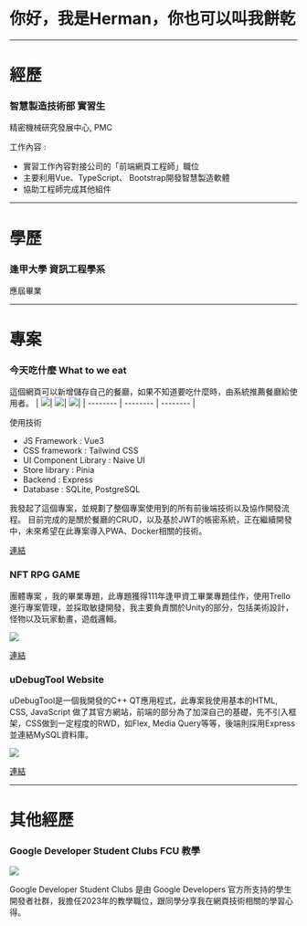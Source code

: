 # 你好，我是Herman，你也可以叫我餅乾

---
# 經歷

### 智慧製造技術部 實習生
精密機械研究發展中心, PMC

工作內容 : 
* 實習工作內容對接公司的「前端網頁工程師」職位
* 主要利用Vue、TypeScript、 Bootstrap開發智慧製造軟體
* 協助工程師完成其他組件

---

# 學歷
### 逢甲大學 資訊工程學系
應屆畢業

---

# 專案
### 今天吃什麼 What to we eat 
這個網頁可以新增儲存自己的餐廳，如果不知道要吃什麼時，由系統推薦餐廳給使用者。
| ![](https://i.imgur.com/4Xgk7Gj.png)| ![](https://i.imgur.com/sPCBWHA.png)| ![](https://i.imgur.com/iPtHQ42.png)|
| -------- | -------- | -------- |

使用技術
* JS Framework : Vue3
* CSS framework : Tailwind CSS
* UI Component Library : Naive UI
* Store library  : Pinia 
* Backend  : Express
* Database : SQLite, PostgreSQL

我發起了這個專案，並規劃了整個專案使用到的所有前後端技術以及協作開發流程。
目前完成的是關於餐廳的CRUD，以及基於JWT的帳密系統，正在繼續開發中，未來希望在此專案導入PWA、Docker相關的技術。

[連結](https://github.com/cookieopjax/WhatToWeEat)

### NFT RPG GAME
團體專案 ，我的畢業專題，此專題獲得111年逢甲資工畢業專題佳作，使用Trello進行專案管理，並採取敏捷開發，我主要負責關於Unity的部分，包括美術設計，怪物以及玩家動畫，遊戲邏輯。

![](https://i.imgur.com/I9xZIGc.png)

[連結](https://github.com/fcu-d0813127/NFT-Game)

### uDebugTool Website
uDebugTool是一個我開發的C++ QT應用程式，此專案我使用基本的HTML, CSS, JavaScript 做了其官方網站，前端的部分為了加深自己的基礎，先不引入框架，CSS做到一定程度的RWD，如Flex, Media Query等等，後端則採用Express並連結MySQL資料庫。

![](https://i.imgur.com/z3Z5FDo.png)

[連結](https://github.com/cookieopjax/uDebugTool-website)

---

# 其他經歷
### Google Developer Student Clubs FCU 教學
![](https://i.imgur.com/YJp5XaC.png)


Google Developer Student Clubs 是由 Google Developers 官方所支持的學生開發者社群，我擔任2023年的教學職位，跟同學分享我在網頁技術相關的學習心得。
